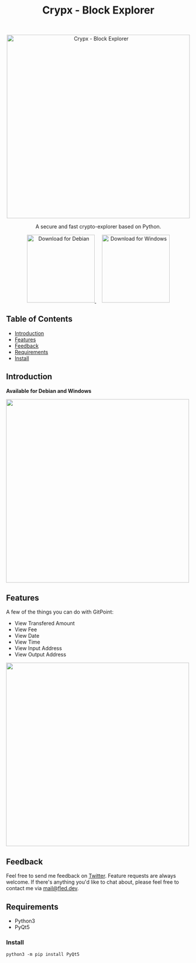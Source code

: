 <h1 align="center"> Crypx - Block Explorer </h1> <br>
<p align="center">
  <a href="https://fled.dev/crypx/">
    <img alt="Crypx - Block Explorer" title="Crypx - Block Explorer" src="https://file.fled.dev/crypx/banner.svg" width="500">
  </a>
</p>

<p align="center">
  A secure and fast crypto-explorer based on Python.
</p>

<p align="center">
  <a href="https://fled.dev/crypx/">
    <img alt="Download for Debian" title="Debian" src="https://file.fled.dev/illustrations/download-deb.svg" width="185">
  </a>
  &nbsp;&nbsp;&nbsp;
  <a href="https://file.fled.dev/apps/crypx/crypx-2022.8.1-a.exe">
    <img alt="Download for Windows" title="Windows" src="https://file.fled.dev/illustrations/download-exe.svg" width="185">
  </a>
</p>

<!-- START doctoc generated TOC please keep comment here to allow auto update -->
<!-- DON'T EDIT THIS SECTION, INSTEAD RE-RUN doctoc TO UPDATE -->
## Table of Contents

- [Introduction](#introduction)
- [Features](#features)
- [Feedback](#feedback)
- [Requirements](#requirements)
- [Install](#install)

<!-- END doctoc generated TOC please keep comment here to allow auto update -->

## Introduction
**Available for Debian and Windows**

<p align="left">
  <img src="https://file.fled.dev/crypx/crypx.svg" width=500>
</p>

## Features

A few of the things you can do with GitPoint:

* View Transfered Amount
* View Fee
* View Date
* View Time
* View Input Address
* View Output Address

<p align="left">
  <img src = "https://file.fled.dev/crypx/crypx-working.svg" width=500>
</p>

## Feedback
Feel free to send me feedback on [Twitter](https://twitter.com/fledpaul). Feature requests are always welcome. If there's anything you'd like to chat about, please feel free to contact me via [mail@fled.dev](mailto:mail@fled.dev).

## Requirements
- Python3
- PyQt5

### Install
`python3 -m pip install PyQt5`
